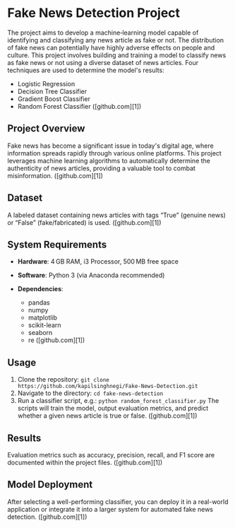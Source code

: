 # Fake News Detection Project

The project aims to develop a machine‑learning model capable of identifying and classifying any news article as fake or not. The distribution of fake news can potentially have highly adverse effects on people and culture. This project involves building and training a model to classify news as fake news or not using a diverse dataset of news articles. Four techniques are used to determine the model's results:

* Logistic Regression
* Decision Tree Classifier
* Gradient Boost Classifier
* Random Forest Classifier ([github.com][1])

## Project Overview

Fake news has become a significant issue in today's digital age, where information spreads rapidly through various online platforms. This project leverages machine learning algorithms to automatically determine the authenticity of news articles, providing a valuable tool to combat misinformation. ([github.com][1])

## Dataset

A labeled dataset containing news articles with tags “True” (genuine news) or “False” (fake/fabricated) is used. ([github.com][1])

## System Requirements

* **Hardware**: 4 GB RAM, i3 Processor, 500 MB free space
* **Software**: Python 3 (via Anaconda recommended)
* **Dependencies**:

  * pandas
  * numpy
  * matplotlib
  * scikit-learn
  * seaborn
  * re ([github.com][1])

## Usage

1. Clone the repository:
   `git clone https://github.com/kapilsinghnegi/Fake-News-Detection.git`
2. Navigate to the directory:
   `cd fake-news-detection`
3. Run a classifier script, e.g.:
   `python random_forest_classifier.py`
   The scripts will train the model, output evaluation metrics, and predict whether a given news article is true or false. ([github.com][1])

## Results

Evaluation metrics such as accuracy, precision, recall, and F1 score are documented within the project files. ([github.com][1])

## Model Deployment

After selecting a well-performing classifier, you can deploy it in a real-world application or integrate it into a larger system for automated fake news detection. ([github.com][1])
